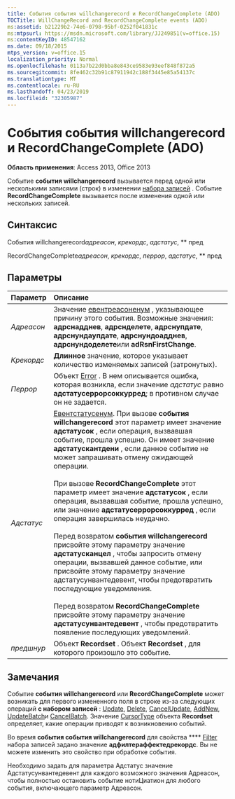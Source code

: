 ```yaml
---
title: События события willchangerecord и RecordChangeComplete (ADO)
TOCTitle: WillChangeRecord and RecordChangeComplete events (ADO)
ms:assetid: b21229b2-74e6-0798-95bf-0252f041831c
ms:mtpsurl: https://msdn.microsoft.com/library/JJ249851(v=office.15)
ms:contentKeyID: 48547162
ms.date: 09/18/2015
mtps_version: v=office.15
localization_priority: Normal
ms.openlocfilehash: 0113a7b22d0bba8e843ce9583e93eef848f872a5
ms.sourcegitcommit: 8fe462c32b91c87911942c188f3445e85a54137c
ms.translationtype: MT
ms.contentlocale: ru-RU
ms.lasthandoff: 04/23/2019
ms.locfileid: "32305987"
---
```

# <a name="willchangerecord-and-recordchangecomplete-events-ado"></a>События события willchangerecord и RecordChangeComplete (ADO)

**Область применения**: Access 2013, Office 2013

Событие **события willchangerecord** вызывается перед одной или несколькими записями (строк) в изменении [набора записей](recordset-object-ado.md) . Событие **RecordChangeComplete** вызывается после изменения одной или нескольких записей.

## <a name="syntax"></a>Синтаксис

События willchangerecord*адреасон*, *крекордс*, *адстатус*, ** пред

RecordChangeComplete*адреасон*, *крекордс*, *перрор*, *адстатус*, ** пред

## <a name="parameters"></a>Параметры

|Параметр|Описание|
|:--------|:----------|
|*Адреасон* |Значение [евентреасоненум](eventreasonenum.md) , указывающее причину этого события. Возможные значения: **адрснадднев**, **адрснделете**, **адрснупдате**, **адрснундаупдате**, **адрснундоадднев**, **адрснундоделете**или **adRsnFirstChange**.|
|*Крекордс* |**Длинное** значение, которое указывает количество изменяемых записей (затронутых).|
|*Перрор* |Объект [Error](error-object-ado.md) . В нем описывается ошибка, которая возникла, если значение *адстатус* равно **адстатусеррорсоккурред**; в противном случае он не задается.|
|*Адстатус* |[Евентстатусенум](eventstatusenum.md). При вызове **события willchangerecord** этот параметр имеет значение **адстатусок** , если операция, вызвавшая событие, прошла успешно. Он имеет значение **адстатускантдени** , если данное событие не может запрашивать отмену ожидающей операции. <br/><br/>При вызове **RecordChangeComplete** этот параметр имеет значение **адстатусок** , если операция, вызвавшая событие, прошла успешно, или значение **адстатусеррорсоккурред** , если операция завершилась неудачно. <br/><br/>Перед возвратом **события willchangerecord** присвойте этому параметру значение **адстатусканцел** , чтобы запросить отмену операции, вызвавшей данное событие, или присвойте этому параметру значение адстатусунвантедевент, чтобы предотвратить последующие уведомления. <br/><br/>Перед возвратом **RecordChangeComplete** присвойте этому параметру значение **адстатусунвантедевент** , чтобы предотвратить появление последующих уведомлений.|
|*предшнур* |Объект **Recordset** . Объект **Recordset** , для которого произошло это событие.|

## <a name="remarks"></a>Замечания

Событие **события willchangerecord** или **RecordChangeComplete** может возникать для первого измененного поля в строке из-за следующих операций **с набором записей** : [Update](update-method-ado.md), [Delete](delete-method-ado-recordset.md), [CancelUpdate](cancelupdate-method-ado.md), [AddNew](addnew-method-ado.md), [ UpdateBatch](updatebatch-method-ado.md)и [CancelBatch](cancelbatch-method-ado.md). Значение [CursorType](cursortype-property-ado.md) объекта **Recordset** определяет, какие операции приводят к возникновению событий.

Во время **события события willchangerecord** для свойства **** [Filter](filter-property-ado.md) набора записей задано значение **адфилтераффектедрекордс**. Вы не можете изменить это свойство при обработке события.

Необходимо задать для параметра Адстатус значение Адстатусунвантедевент для каждого возможного значения Адреасон, чтобы полностью остановить событие нотиЦиатион для любого события, включающего параметр Адреасон.

